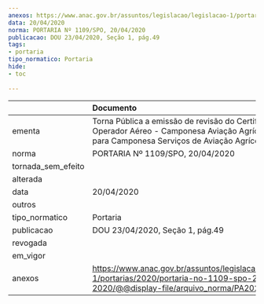 ```yaml
---
anexos: https://www.anac.gov.br/assuntos/legislacao/legislacao-1/portarias/2020/portaria-no-1109-spo-20-04-2020/@@display-file/arquivo_norma/PA2020-1109.pdf
data: 20/04/2020
norma: PORTARIA Nº 1109/SPO, 20/04/2020
publicacao: DOU 23/04/2020, Seção 1, pág.49
tags:
- portaria
tipo_normatico: Portaria
hide: 
- toc 
 
---
```


|                    | Documento                                                                                                                                                  |
|:-------------------|:-----------------------------------------------------------------------------------------------------------------------------------------------------------|
| ementa             | Torna Pública a emissão de revisão do Certificado de Operador Aéreo - Camponesa Aviação Agrícola Ltda, para Camponesa Serviços de Aviação Agrícola Eireli. |
| norma              | PORTARIA Nº 1109/SPO, 20/04/2020                                                                                                                           |
| tornada_sem_efeito |                                                                                                                                                            |
| alterada           |                                                                                                                                                            |
| data               | 20/04/2020                                                                                                                                                 |
| outros             |                                                                                                                                                            |
| tipo_normatico     | Portaria                                                                                                                                                   |
| publicacao         | DOU 23/04/2020, Seção 1, pág.49                                                                                                                            |
| revogada           |                                                                                                                                                            |
| em_vigor           |                                                                                                                                                            |
| anexos             | https://www.anac.gov.br/assuntos/legislacao/legislacao-1/portarias/2020/portaria-no-1109-spo-20-04-2020/@@display-file/arquivo_norma/PA2020-1109.pdf       |